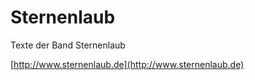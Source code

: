 Sternenlaub
=======

Texte der Band Sternenlaub

[http://www.sternenlaub.de](http://www.sternenlaub.de)
